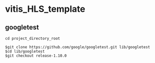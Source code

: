 # vitis_HLS_template

## googletest

`cd project_directory_root`

```shell
$git clone https://github.com/google/googletest.git lib/googletest
$cd lib/googletest
$git checkout release-1.10.0
```
